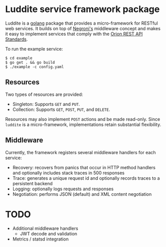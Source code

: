 # Luddite service framework package

Luddite is a [golang][golang] package that provides a micro-framework
for RESTful web services.  It builds on top of [Negroni's][negroni]
middleware concept and makes it easy to implement services that comply
with the [Orion REST API Standards][apistds].

[golang]: http://golang.org/
[negroni]: https://github.com/codegangsta/negroni
[apistds]: https://github.com/SpirentOrion/orion-docs/blob/master/api/api-standards.md

To run the example service:

    $ cd example
    $ go get . && go build
    $ ./example -c config.yaml

## Resources

Two types of resources are provided:

* Singleton: Supports `GET` and `PUT`.
* Collection: Supports `GET`, `POST`, `PUT`, and `DELETE`.

Resources may also implement `POST` actions and be made read-only.
Since `luddite` is a micro-framework, implementations retain
substantial flexibility.

## Middleware

Currently, the framework registers several middleware handlers for each service:

* Recovery: recovers from panics that occur in HTTP method handlers
  and optionally includes stack traces in 500 responses
* Trace: generates a unique request id and optionally records traces
  to a persistent backend
* Logging: optionally logs requests and responses
* Negotiation: performs JSON (default) and XML content negotiation

# TODO

* Additional middleware handlers
  * JWT decode and validation
* Metrics / statsd integration
